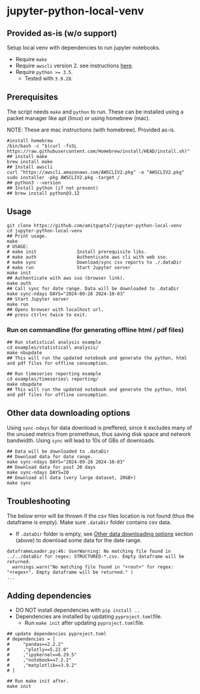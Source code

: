 # jupyter-python-local-venv
## Provided as-is (w/o support)
Setup local venv with dependencies to run jupyter notebooks. 
* Require `make`
* Require `awscli` version 2. see instructions [here](https://docs.aws.amazon.com/cli/latest/userguide/getting-started-install.html). 
* Require `python >= 3.5`.
  * Tested with `3.9.20`. 

## Prerequisites
The script needs `make` and `python` to run. These can be installed using a packet manager like apt (linux) or using homebrew (mac).

NOTE: These are mac instructions (with homebrew). Provided as-is. 
```shell
#install homebrew
/bin/bash -c "$(curl -fsSL https://raw.githubusercontent.com/Homebrew/install/HEAD/install.sh)"
## install make
brew install make
## Install awscli
curl "https://awscli.amazonaws.com/AWSCLIV2.pkg" -o "AWSCLIV2.pkg"
sudo installer -pkg AWSCLIV2.pkg -target /
## python3 --version
## Install python (if not present)
## brew install python@3.12
```

## Usage

```shell
git clone https://github.com/amitgupta7/jupyter-python-local-venv
cd jupyter-python-local-venv
## Print usage.
make
# USAGE:
# make init               Install prerequisite libs.
# make auth               Authenticate aws cli with web sso.
# make sync               Download/sync csv reports to ./.dataDir
# make run                Start Jupyter server
make init
## Authenticate with aws sso (browser link). 
make auth 
## Call sync for date range. Data will be downloaded to .dataDir
make sync-ndays DAYS="2024-09-26 2024-10-03"
## Start Jupyter server
make run
## Opens browser with localhost url.
## press ctrl+c twice to exit.
```

### Run on commandline (for generating offline html / pdf files)
```shell
## Run statistical analysis example
cd examples/statistical\ analysis/
make nbupdate
## This will run the updated notebook and generate the python, html and pdf files for offline consumption.

## Run timeseries reporting example
cd examples/timeseries\ reporting/
make nbupdate
## This will run the updated notebook and generate the python, html and pdf files for offline consumption.
```
## Other data downloading options

Using `sync-ndays` for data download is preffered, since it excludes many of the unused metrics from prometheus, thus saving disk space and network bandwidth. Using `sync` will lead to 10s of GBs of downloads. 
```shell
## Data will be downloaded to .dataDir
## Download data for date range. 
make sync-ndays DAYS="2024-09-26 2024-10-03"
## Download data for past 20 days
make sync-ndays DAYS=20
## Download all data (very large dataset, 20GB+)
make sync
```

## Troubleshooting

The below error will be thrown if the csv files location is not found (thus the dataframe is empty). Make sure `.dataDir` folder contains csv data. 

* If `.dataDir` folder is empty, see [Other data downloading options](#other-data-downloading-options) section (above) to download some data for the date range.
```shell
dataframeLoader.py:46: UserWarning: No matching file found in ../../dataDir for regex: STRUCTURED-*.csv. Empty dataframe will be returned.
  warnings.warn("No matching file found in "+root+" for regex: "+regex+". Empty dataframe will be returned." )
...
```

## Adding dependencies
* DO NOT install dependencies with `pip install ..`
* Dependencies are installed by updating `pyproject.toml`file. 
    * Run `make init` after updating `pyproject.toml`file.
```shell
## update dependencies pyproject.toml
# dependencies = [
#     "pandas==2.2.2"
#     ,"plotly==5.22.0"
#     ,"ipykernel==6.29.5"
#     ,"notebook==7.2.2"
#     ,"matplotlib==3.9.2"
# ] 

## Run make init after.
make init
```
